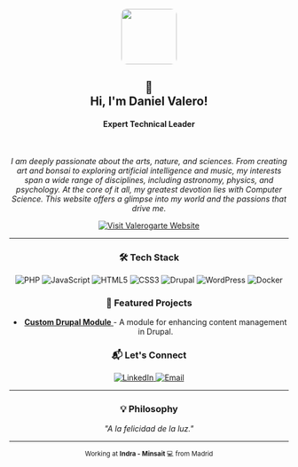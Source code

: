 <div align="center">
  <br>
  <a href="https://valerogarte.com">
    <img height="100" src="https://valerogarte.com/sites/default/files/pwa/pwa.png" style="border-radius: 10px;" />
  </a>
  <br>
  <h2>👋<br>Hi, I'm Daniel Valero!</h2>
  <h4><b>Expert Technical Leader</b></h4>
  <br>
  <p align="center">
    <i>
      I am deeply passionate about the arts, nature, and sciences. From creating art and bonsai to exploring artificial intelligence and music, 
      my interests span a wide range of disciplines, including astronomy, physics, and psychology. 
      At the core of it all, my greatest devotion lies with Computer Science. 
      This website offers a glimpse into my world and the passions that drive me.
    </i>
  </p>
  <a href="https://valerogarte.com" target="_blank">
    <img src="https://img.shields.io/badge/VALEROGARTE-Visit%20My%20Website-ff9e1b" alt="Visit Valerogarte Website"/>
  </a>
  <hr>
  <h3 align="center">🛠️ Tech Stack</h3>
  <p align="center">
    <img src="https://img.shields.io/badge/PHP-777BB4?style=for-the-badge&logo=php&logoColor=white" alt="PHP"/>
    <img src="https://img.shields.io/badge/JavaScript-F7DF1E?style=for-the-badge&logo=javascript&logoColor=black" alt="JavaScript"/>
    <img src="https://img.shields.io/badge/HTML5-E34F26?style=for-the-badge&logo=html5&logoColor=white" alt="HTML5"/>
    <img src="https://img.shields.io/badge/CSS3-1572B6?style=for-the-badge&logo=css3&logoColor=white" alt="CSS3"/>
    <img src="https://img.shields.io/badge/Drupal-0678BE?style=for-the-badge&logo=drupal&logoColor=white" alt="Drupal"/>
    <img src="https://img.shields.io/badge/WordPress-21759B?style=for-the-badge&logo=wordpress&logoColor=white" alt="WordPress"/>
    <img src="https://img.shields.io/badge/Docker-2496ED?style=for-the-badge&logo=docker&logoColor=white" alt="Docker"/>
  </p>
  <h3 align="center">🌟 Featured Projects</h3>
  <ul>
    <li>
      <a href="https://github.com/valerogarte/drupal-custom-module">
        <b>Custom Drupal Module</b>
      </a> - A module for enhancing content management in Drupal.
    </li>
  </ul>
  <h3 align="center">📬 Let's Connect</h3>
  <p align="center">
    <a href="https://linkedin.com/in/valerogarte" target="_blank">
      <img src="https://img.shields.io/badge/LinkedIn-0A66C2?style=for-the-badge&logo=linkedin&logoColor=white" alt="LinkedIn"/>
    </a>
    <a href="mailto:daniel@valerogarte.com">
      <img src="https://img.shields.io/badge/Email-D14836?style=for-the-badge&logo=gmail&logoColor=white" alt="Email"/>
    </a>
  </p>
  <hr>
  <h3 align="center">💡 Philosophy</h3>
  <p align="center"><i>"A la felicidad de la luz."</i></p>
  <hr>
  <p align="center">
    <small>Working at <b>Indra - Minsait</b> 💻 from Madrid</small>
  </p>
</div>
